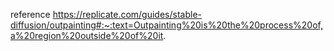 reference
https://replicate.com/guides/stable-diffusion/outpainting#:~:text=Outpainting%20is%20the%20process%20of,a%20region%20outside%20of%20it.
